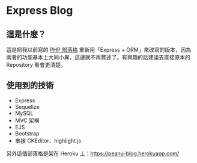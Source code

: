 # Express Blog

## 這是什麼？

這是把我以前寫的 [PHP 部落格](https://github.com/jubeatt/PHP-blog) 重新用「Express + ORM」來改寫的版本，因為兩者的功能基本上大同小異，這邊就不再贅述了。有興趣的話建議去直接原本的 Repository 看會更清楚。

## 使用到的技術

- Express
- Sequelize
- MySQL
- MVC 架構
- EJS
- Bootstrap
- 串接 CKEditor、highlight.js

另外這個部落格是架在 Heroku 上：https://peanu-blog.herokuapp.com/
